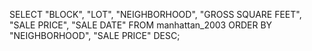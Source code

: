 SELECT "BLOCK", "LOT", "NEIGHBORHOOD", "GROSS SQUARE FEET", "SALE PRICE", "SALE DATE"
FROM manhattan_2003
ORDER BY "NEIGHBORHOOD", "SALE PRICE" DESC;